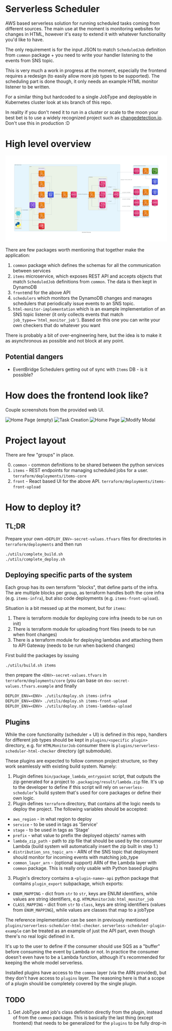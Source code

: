 # Serverless Scheduler

AWS based serverless solution for running scheduled tasks coming from different sources.
The main use at the moment is monitoring websites for changes in HTML, however it's easy to extend it with whatever functionality you'd like to have.

The only requirement is for the input JSON to match `ScheduledJob` definition from `common` package + you need to write your handler listening to the events from SNS topic.

This is very much a work in progress at the moment, especially the frontend requires a redesign (to easily allow more job types to be supported).
The scheduling part is done though, it only needs an example HTML monitor listener to be written.

For a similar thing but hardcoded to a single JobType and deployable in Kubernetes cluster look at `k8s` branch of this repo.

In reality if you don't need it to run in a cluster or scale to the moon your best bet is to use a widely recognized project such as [changedetection.io](https://github.com/dgtlmoon/changedetection.io).
Don't use this in production :D

# High level overview

![High Level Overview](docs/diagrams/created/high_level_overview.png?raw=true "High Level Overview")

There are few packages worth mentioning that together make the application:

1. `common` package which defines the schemas for all the communication between services
2. `items` microservice, which exposes REST API and accepts objects that match `ScheduledJob` definitions from `common`.
   The data is then kept in DynamoDB
3. `front`end for the above API
4. `schedulers` which monitors the DynamoDB changes and manages schedulers that periodically issue events to an SNS topic.
5. `html-monitor-implementation` which is an example implementation of an SNS topic listener (it only collects events that match `job_type=='html_monitor_job'`).
   Based on this one you can write your own checkers that do whatever you want

There is probably a bit of over-engineering here, but the idea is to make it as asynchronous as possible and not block at any point.

## Potential dangers

- EventBridge Schedulers getting out of sync with `Items` DB - is it possible?

# How does the frontend look like?

Couple screenshots from the provided web UI.

![Home Page (empty)](docs/static/front/home.png?raw=true "Home Page (empty)")
![Task Creation](docs/static/front/create.png?raw=true "Task Creation")
![Home Page](docs/static/front/added.png?raw=true "Home Page")
![Modify Modal](docs/static/front/modify.png?raw=true "Modify Modal")

# Project layout

There are few "groups" in place.

0. `common` - common definitions to be shared between the python services
1. `items` - REST endpoints for managing scheduled jobs for a user. `terraform/deployments/items-core`
2. `front` - React based UI for the above API. `terraform/deployments/items-front-upload`

# How to deploy it?

## TL;DR

Prepare your own `<DEPLOY_ENV>-secret-values.tfvars` files for directories in `terraform/deployments` and then run

```
./utils/complete_build.sh
./utils/complete_deploy.sh
```

## Deploying specific parts of the system

Each group has its own terraform "blocks", that define parts of the infra.
The are multiple blocks per group, as terraform handles both the core infra (e.g. `items-infra`), but also code deployments (e.g. `items-front-upload`).

Situation is a bit messed up at the moment, but for `items`:

1. There is terraform module for deploying core infra (needs to be run on init)
2. There is terraform module for uploading front files (needs to be run when front changes)
3. There is a terraform module for deploying lambdas and attaching them to API Gateway (needs to be run when backend changes)

First build the packages by issuing

```
./utils/build.sh items
```

then prepare the `<ENV>-secret-values.tfvars` in `terraform/deployments/core` (you can base on `dev-secret-values.tfvars.example` and finally

```
DEPLOY_ENV=<ENV> ./utils/deploy.sh items-infra
DEPLOY_ENV=<ENV> ./utils/deploy.sh items-front-upload
DEPLOY_ENV=<ENV> ./utils/deploy.sh items-lambdas-upload
```

## Plugins

While the core functionality (scheduler + UI) is defined in this repo, handlers for different job types should be kept in `plugins/<specific plugin>` directory, e.g. for `HTMLMonitorJob` consumer there is `plugins/serverless-scheduler-html-checker` directory (git submodule).

These plugins are expected to follow common project structure, so they work seamlessly with existing build system.
Namely:

1. Plugin defines `bin/package_lambda_entrypoint` script, that outputs the zip generated for a project to `.packaging/result/lambda.zip` file. It's up to the developer to define if this script will rely on `serverless-scheduler`'s build system that's used for core packages or define their own logic.
2. Plugin defines `terraform` directory, that contains all the logic needs to deploy the project.
   The following variables should be accepted:

- `aws_region` - in what region to deploy
- `service` - to be used in tags as 'Service'
- `stage` - to be used in tags as 'Stage'
- `prefix` - what value to prefix the deployed objects' names with
- `lambda_zip_path` - path to zip file that should be used by the consumer Lambda (build system will automatically insert the zip built in step 1.)
- `distribution_sns_topic_arn` - ARN of the SNS topic that deployment should monitor for incoming events with matching job_type
- `common_layer_arn` - (optional support) ARN of the Lambda layer with `common` package. This is really only usable with Python based plugins

3. Plugin's directory contains a `<plugin-name>-api` python package that contains `plugin_export` subpackage, which exports:

- `ENUM_MAPPING` - dict from `str` to `str`, keys are ENUM identifiers, while values are string identifiers, e.g. `HTMLMonitorJob`: `html_monitor_job`
- `CLASS_MAPPING` - dict from `str` to `class`, keys are string identifiers (values from `ENUM_MAPPING`), while values are classes that map to a jobType

The reference implementation can be seen in previously mentioned `plugins/serverless-scheduler-html-checker`.
`serverless-scheduler-plugin-example` can be treated as an example of just the API part, even though there's no real logic defined in it.

It's up to the user to define if the consumer should use SQS as a "buffer" before consuming the event by Lambda or not.
In practice the consumer doesn't even have to be a Lambda function, although it's recommended for keeping the whole model serverless.

Installed plugins have access to the `common` layer (via the ARN provided), but they don't have access to `plugins` layer.
The reasoning here is that a scope of a plugin should be completely covered by the single plugin.

## TODO

1. Get JobType and job's class definition directly from the plugin, instead of from the `common` package.
   This is basically the last thing (except frontend) that needs to be generalized for the `plugins` to be fully drop-in
